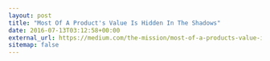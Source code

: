 ```yaml
---
layout: post
title: "Most Of A Product's Value Is Hidden In The Shadows"
date: 2016-07-13T03:12:58+00:00
external_url: https://medium.com/the-mission/most-of-a-products-value-is-hidden-in-the-shadows-67db50ca1faa
sitemap: false
---
```

